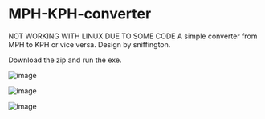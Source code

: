 # MPH-KPH-converter
NOT WORKING WITH LINUX DUE TO SOME CODE
A simple converter from MPH to KPH or vice versa. Design by sniffington.

Download the zip and run the exe. 

![image](https://github.com/Rel-l/MPH-KPH-converter/assets/134770983/a9de8fe7-77c3-42b1-a623-c7a8e7469cc4)

![image](https://github.com/Rel-l/MPH-KPH-converter/assets/134770983/b4677807-b503-45ff-ab14-1fe79c30ef9c)

![image](https://github.com/Rel-l/MPH-KPH-converter/assets/134770983/7a4ea01a-1b1d-448c-97f0-6a60bc6b9881)





